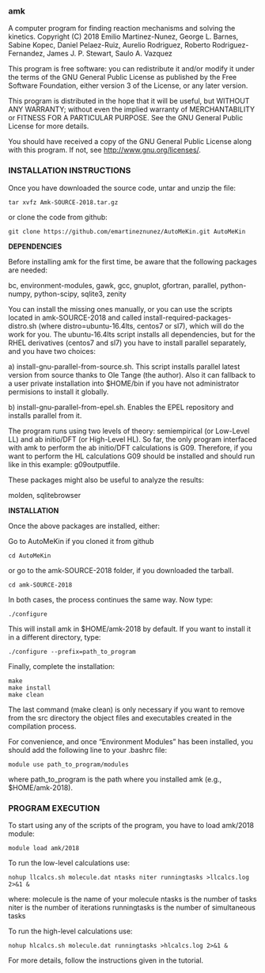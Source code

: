 ### amk

A computer program for finding reaction mechanisms and solving the 
kinetics.
Copyright (C) 2018  Emilio Martinez-Nunez, George L. Barnes, Sabine Kopec, 
Daniel Pelaez-Ruiz, Aurelio Rodriguez, Roberto Rodriguez-Fernandez, 
James J. P. Stewart, Saulo A. Vazquez

This program is free software: you can redistribute it and/or modify
it under the terms of the GNU General Public License as published by
the Free Software Foundation, either version 3 of the License, or
any later version.

This program is distributed in the hope that it will be useful,
but WITHOUT ANY WARRANTY; without even the implied warranty of
MERCHANTABILITY or FITNESS FOR A PARTICULAR PURPOSE.  See the
GNU General Public License for more details.

You should have received a copy of the GNU General Public License
along with this program.  If not, see <http://www.gnu.org/licenses/>.

### INSTALLATION INSTRUCTIONS

Once you have downloaded the source code, untar and unzip the file:

	tar xvfz Amk-SOURCE-2018.tar.gz

or clone the code from github:

	git clone https://github.com/emartineznunez/AutoMeKin.git AutoMeKin

**DEPENDENCIES**

Before installing amk for the first time, be aware that the following packages are needed:

bc, environment-modules, gawk, gcc, gnuplot, gfortran, parallel, python-numpy, python-scipy, sqlite3, zenity

You can install the missing ones manually, or you can use the scripts located in amk-SOURCE-2018 and called 
install-required-packages-distro.sh (where distro=ubuntu-16.4lts, centos7 or sl7), which will do the work for you.
The ubuntu-16.4lts script installs all dependencies, but for the RHEL derivatives (centos7 and sl7) you have 
to install parallel separately, and you have two choices:

a) install-gnu-parallel-from-source.sh. This script installs parallel latest version from source thanks 
to Ole Tange (the author). Also it can fallback to a user private installation into $HOME/bin 
if you have not administrator permisions to install it globally.

b) install-gnu-parallel-from-epel.sh. Enables the EPEL repository and installs parallel from it.

The program runs using two levels of theory: semiempirical (or Low-Level LL) and ab initio/DFT (or High-Level HL). 
So far, the only program interfaced with amk to perform the ab initio/DFT calculations is G09. Therefore, 
if you want to perform the HL calculations G09 should be installed and should run like in this example: g09<inputfile>outputfile.

These packages might also be useful to analyze the results:

molden, sqlitebrowser

**INSTALLATION**

Once the above packages are installed, either:

Go to AutoMeKin if you cloned it from github

```
cd AutoMeKin
```

or go to the amk-SOURCE-2018 folder, if you downloaded the tarball.

```
cd amk-SOURCE-2018
```

In both cases, the process continues the same way. Now type:

```
./configure
```

This will install amk in $HOME/amk-2018 by default. If you want to install it in a different directory, type:

```
./configure --prefix=path_to_program
```

Finally, complete the installation:

```
make
make install
make clean
```

The last command (make clean) is only necessary if you want to remove from the src directory the object files 
and executables created in the compilation process.

For convenience, and once “Environment Modules” has been installed, you should add the following line to your .bashrc file:

```
module use path_to_program/modules
```

where path_to_program is the path where you installed amk (e.g., $HOME/amk-2018).

### PROGRAM EXECUTION

To start using any of the scripts of the program, you have to load amk/2018 module:

```
module load amk/2018
```

To run the low-level calculations use:

```
nohup llcalcs.sh molecule.dat ntasks niter runningtasks >llcalcs.log 2>&1 &
```

where:
molecule is the name of your molecule
ntasks is the number of tasks
niter is the number of iterations
runningtasks is the number of simultaneous tasks

To run the high-level calculations use:

```
nohup hlcalcs.sh molecule.dat runningtasks >hlcalcs.log 2>&1 &
```

For more details, follow the instructions given in the tutorial.
